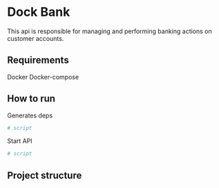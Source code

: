 # Dock Bank
This api is responsible for managing and performing banking actions on customer accounts.

## Requirements

Docker 
Docker-compose

## How to run

Generates deps
```sh
# script
```

Start API
```sh
# script
```
## Project structure
